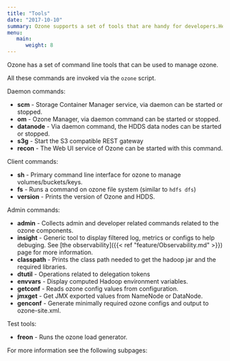 ```yaml
---
title: "Tools"
date: "2017-10-10"
summary: Ozone supports a set of tools that are handy for developers.Here is a quick list of command line tools.
menu:
   main:
      weight: 8
---
```


<!---
  Licensed to the Apache Software Foundation (ASF) under one or more
  contributor license agreements.  See the NOTICE file distributed with
  this work for additional information regarding copyright ownership.
  The ASF licenses this file to You under the Apache License, Version 2.0
  (the "License"); you may not use this file except in compliance with
  the License.  You may obtain a copy of the License at

      http://www.apache.org/licenses/LICENSE-2.0

  Unless required by applicable law or agreed to in writing, software
  distributed under the License is distributed on an "AS IS" BASIS,
  WITHOUT WARRANTIES OR CONDITIONS OF ANY KIND, either express or implied.
  See the License for the specific language governing permissions and
  limitations under the License.
-->

Ozone has a set of command line tools that can be used to manage ozone.

All these commands are invoked via the ```ozone``` script.

Daemon commands:

   * **scm** -  Storage Container Manager service, via daemon can be started
   or stopped.
   * **om** -   Ozone Manager, via daemon command can be started or stopped.
   * **datanode** - Via daemon command, the HDDS data nodes can be started or
   stopped.
   * **s3g** - Start the S3 compatible REST gateway
   * **recon** - The Web UI service of Ozone can be started with this command.
   
Client commands:

   * **sh** -  Primary command line interface for ozone to manage volumes/buckets/keys.
   * **fs** - Runs a command on ozone file system (similar to `hdfs dfs`)
   * **version** - Prints the version of Ozone and HDDS.


Admin commands:

   * **admin** -  Collects admin and developer related commands related to the 
   ozone components.
   * **insight** - Generic tool to display filtered log, metrics or configs to help debuging. See [the observability]({{< ref "feature/Observability.md" >}}) page for more information.
   * **classpath** - Prints the class path needed to get the hadoop jar and the
    required libraries.
   * **dtutil**    - Operations related to delegation tokens
   * **envvars** - Display computed Hadoop environment variables.
   * **getconf** -  Reads ozone config values from configuration.
   * **jmxget**  - Get JMX exported values from NameNode or DataNode.
   * **genconf** -  Generate minimally required ozone configs and output to
   ozone-site.xml.

Test tools:

   * **freon** -  Runs the ozone load generator.

 For more information see the following subpages: